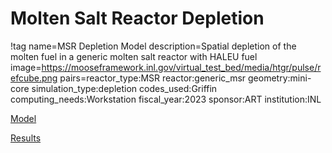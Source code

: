 # Molten Salt Reactor Depletion

!tag name=MSR Depletion Model
     description=Spatial depletion of the molten fuel in a generic molten salt reactor with HALEU fuel
     image=https://mooseframework.inl.gov/virtual_test_bed/media/htgr/pulse/refcube.png
     pairs=reactor_type:MSR
                       reactor:generic_msr
                       geometry:mini-core
                       simulation_type:depletion
                       codes_used:Griffin
                       computing_needs:Workstation
                       fiscal_year:2023
                       sponsor:ART
                       institution:INL

[Model](depletion/model.md)

[Results](depletion/results.md)
